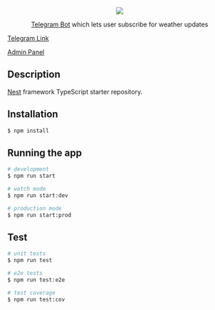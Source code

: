 <p align="center">
<img src="https://i.ibb.co/HTmH7Xk/Screenshot-2023-10-17-022854.png">
</p>


  <p align="center"><a href="http://nodejs.org" target="_blank">Telegram Bot</a> which lets user subscribe for weather updates</p>
  
[Telegram Link](https://t.me/anujnestweatherbot)

[Admin Panel](https://nest-weather-bot-telegeam.onrender.com/)

## Description

[Nest](https://github.com/nestjs/nest) framework TypeScript starter repository.

## Installation

```bash
$ npm install
```

## Running the app

```bash
# development
$ npm run start

# watch mode
$ npm run start:dev

# production mode
$ npm run start:prod
```

## Test

```bash
# unit tests
$ npm run test

# e2e tests
$ npm run test:e2e

# test coverage
$ npm run test:cov
```

